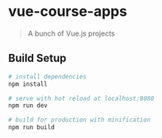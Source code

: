 # vue-course-apps

> A bunch of Vue.js projects

## Build Setup

``` bash
# install dependencies
npm install

# serve with hot reload at localhost:8080
npm run dev

# build for production with minification
npm run build
```
